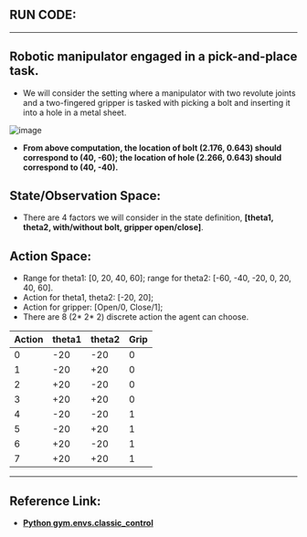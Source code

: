 ## RUN CODE: 


 _________________________________
## Robotic manipulator engaged in a pick-and-place task.  

 - We will consider the setting where a manipulator with two revolute joints and a two-fingered gripper is tasked with picking a bolt and inserting it into a hole in a metal sheet. 

 ![image](https://user-images.githubusercontent.com/88390140/134245843-25476f5f-8d81-4c2a-9347-408065b37b60.png)

 - **From above computation, the location of bolt (2.176, 0.643) should correspond to (40, -60); the location of hole (2.266, 0.643) should correspond to (40, -40).** 


## State/Observation Space: 
 - There are 4 factors we will consider in the state definition, **[theta1, theta2, with/without bolt, gripper open/close]**. 

## Action Space: 
 - Range for theta1: [0, 20, 40, 60]; range for theta2: [-60, -40, -20, 0, 20, 40, 60].         
 - Action for theta1, theta2: [-20, 20];   
 - Action for gripper: [Open/0, Close/1];                    
 - There are 8 (2* 2* 2) discrete action the agent can choose.     

Action|theta1|theta2|Grip
----|----|----|----
0 |-20| -20| 0 
1 |-20| +20| 0 
2 |+20| -20| 0 
3 |+20| +20| 0 
4 |-20| -20| 1
5 |-20| +20| 1 
6 |+20| -20| 1 
7 |+20| +20| 1 

__________________________________

## Reference Link:
 - [**Python gym.envs.classic_control**](https://www.programcreek.com/python/index/8261/gym.envs.classic_control)

